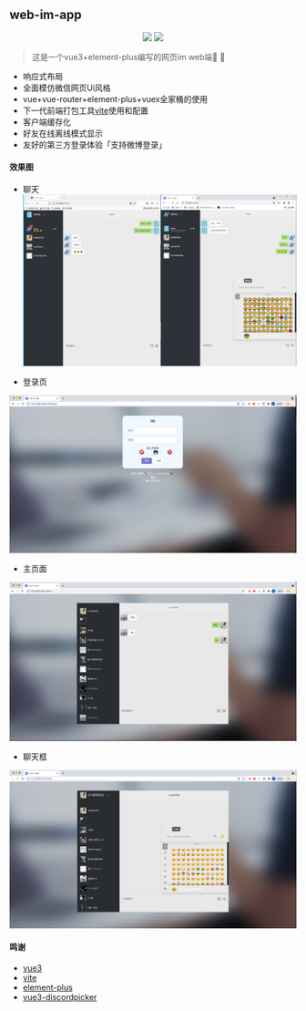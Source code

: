 ## web-im-app
<p align="center">
<a href=""><img src="https://img.shields.io/badge/license-MIT-green" /></a> 
<a href="https://packagist.org/packages/pltrue/thirdparty_oauth"><img src="https://img.shields.io/badge/vue-v3-blue" /></a> 
</p>

> 这是一个vue3+element-plus编写的网页im web端📱 📲
  * 响应式布局
  * 全面模仿微信网页Ui风格
  * vue+vue-router+element-plus+vuex全家桶的使用
  * 下一代前端打包工具[vite](https://github.com/vitejs/vite)使用和配置
  * 客户端缓存化
  * 好友在线离线模式显示
  * 友好的第三方登录体验「支持微博登录」

#### 效果图

  * 聊天
  ![emioj](/public/20210707220042.png)


  
  * 登录页

![im-login](/public/WechatIMG385.png)
  * 主页面

![im](/public/WechatIMG384.png)
  * 聊天框

![emioj](/public/WechatIMG386.png)



#### 鸣谢
  * [vue3](https://github.com/vuejs)
  * [vite](https://github.com/vitejs)
  * [element-plus](https://element-plus.org/#/zh-CN)
  * [vue3-discordpicker](https://github.com/enzostvs/vue3-discordpicker)


